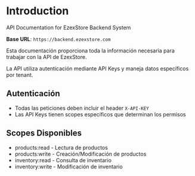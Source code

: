 # Introduction

API Documentation for EzexStore Backend System

<aside>
    <strong>Base URL</strong>: <code>https://backend.ezexstore.com</code>
</aside>

Esta documentación proporciona toda la información necesaria para trabajar con la API de EzexStore.

La API utiliza autenticación mediante API Keys y maneja datos específicos por tenant.

## Autenticación
- Todas las peticiones deben incluir el header `X-API-KEY`
- Las API Keys tienen scopes específicos que determinan los permisos

## Scopes Disponibles
- products:read - Lectura de productos
- products:write - Creación/Modificación de productos
- inventory:read - Consulta de inventario
- inventory:write - Modificación de inventario


